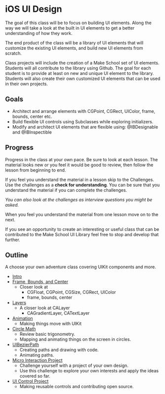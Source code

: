 # iOS UI Design

The goal of this class will be to focus on building UI elements. 
Along the way we will take a look at the built in UI elements to get a better understanding 
of how they work. 

The end product of the class will be a library of UI elements that will customize the existing 
UI elements, and build new UI elements from scratch.

Class projects will include the creation of a Make School set of UI elements.
Students will all contribute to the library using Github. The goal for each
student is to provide at least on new and unique UI element to the library. Students will 
also create their own customized UI elements that can be used in their own projects. 

## Goals

- Architect and arrange elements with CGPoint, CGRect, UIColor, frame, bounds, center etc. 
- Build flexible UI controls using Subclasses while exploring initializers.
- Modify and architect UI elements that are flexible using: @IBDesignable and
@IBInspectible

## Progress

Progress in the class at your own pace. Be sure to look at each lesson. The
material looks new or you feel it would be good to review, then follow the
lesson from beginning to end.

If you feel you understand the material in a lesson skip to the Challenges. Use
the challenges as a **check for understanding**. You can be sure that you
understand the material if you can complete the challenges.

_You can also look at the challenges as interview questions you might be asked._

When you feel you understand the material from one lesson move on to the next.

If you see an opportunity to create an interesting or useful class that can be
contributed to the Make School UI Library feel free to stop and develop that
further.

## Outline

A choose your own adventure class covering UIKit components and more.

- [Intro](./00-intro)
- [Frame, Bounds, and Center](./01-frame-bounds-center-color)
    - Closer look at 
        - CGFloat, CGPoint, CGSize, CGRect, UIColor
        - frame, bounds, center
- [Layers](./02-layers) 
    - A closer look at CALayer
        - CAGradientLayer, CATextLayer
- [Animation](./03-motion)
    - Making things move with UIKit
- [Circle Math](./04-circle-math)
    - Review basic trigonometry.
    - Mapping and animating things on the screen in circles. 
- [UIBezierPath](./05-uibezierpath)
    - Creating paths and drawing with code. 
    - Animating paths. 
- [Micro Interaction Project](./06-micro-interaction-project)
    - Challenge yourself with a project of your own design. 
    - Use this challenge to explore your own interests and apply the ideas covered so far. 
- [UI Control Project](./07-ui-control-project) 
    - Making reusable controls and contributing open source. 
